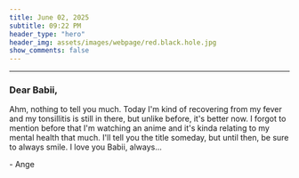 ```yaml
---
title: June 02, 2025
subtitle: 09:22 PM
header_type: "hero"
header_img: assets/images/webpage/red.black.hole.jpg
show_comments: false
---
```

---

### Dear Babii,

Ahm, nothing to tell you much. Today I'm kind of recovering from my fever and my tonsillitis is still in there, but unlike before, it's better now. I forgot to mention before that I'm watching an anime and it's kinda relating to my mental health that much. I'll tell you the title someday, but until then, be sure to always smile. I love you Babii, always...

\- Ange
